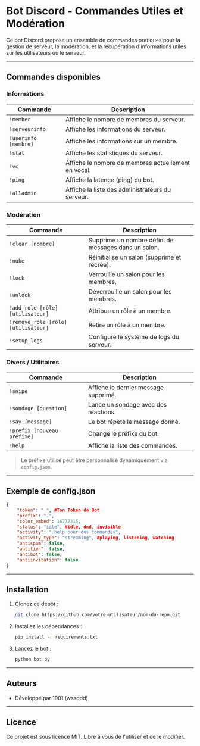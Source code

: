 # Bot Discord - Commandes Utiles et Modération

Ce bot Discord propose un ensemble de commandes pratiques pour la gestion de serveur, la modération, et la récupération d'informations utiles sur les utilisateurs ou le serveur.

---

## Commandes disponibles

### Informations

| Commande | Description |
|---------|-------------|
| `!member` | Affiche le nombre de membres du serveur. |
| `!serveurinfo` | Affiche les informations du serveur. |
| `!userinfo [membre]` | Affiche les informations sur un membre. |
| `!stat` | Affiche les statistiques du serveur. |
| `!vc` | Affiche le nombre de membres actuellement en vocal. |
| `!ping` | Affiche la latence (ping) du bot. |
| `!alladmin` | Affiche la liste des administrateurs du serveur. |

### Modération

| Commande | Description |
|---------|-------------|
| `!clear [nombre]` | Supprime un nombre défini de messages dans un salon. |
| `!nuke` | Réinitialise un salon (supprime et recrée). |
| `!lock` | Verrouille un salon pour les membres. |
| `!unlock` | Déverrouille un salon pour les membres. |
| `!add_role [rôle] [utilisateur]` | Attribue un rôle à un membre. |
| `!remove_role [rôle] [utilisateur]` | Retire un rôle à un membre. |
| `!setup_logs` | Configure le système de logs du serveur. |

### Divers / Utilitaires

| Commande | Description |
|---------|-------------|
| `!snipe` | Affiche le dernier message supprimé. |
| `!sondage [question]` | Lance un sondage avec des réactions. |
| `!say [message]` | Le bot répète le message donné. |
| `!prefix [nouveau préfixe]` | Change le préfixe du bot. |
| `!help` | Affiche la liste des commandes. |

> Le préfixe utilisé peut être personnalisé dynamiquement via `config.json`.

---

## Exemple de config.json

```json
{
    "token": " ", #Ton Token de Bot
    "prefix": ".",
    "color_embed": 16777215,
    "status": "idle", #idle, dnd, invisible 
    "activity": ".help pour des commandes",
    "activity_type": "streaming", #playing, listening, watching
    "antispam": false,
    "antilien": false,
    "antibot": false,
    "antiinvitation": false
}
````

---

## Installation

1. Clonez ce dépôt :

   ```bash
   git clone https://github.com/votre-utilisateur/nom-du-repo.git
   ```

2. Installez les dépendances :

   ```bash
   pip install -r requirements.txt
   ```

3. Lancez le bot :

   ```bash
   python bot.py
   ```

---

## Auteurs

* Développé par 1901 (wssqdd)

---

## Licence

Ce projet est sous licence MIT. Libre à vous de l'utiliser et de le modifier.
